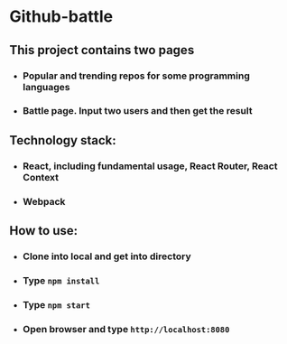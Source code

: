 # Github-battle
## This project contains two pages
* ### Popular and trending repos for some programming languages
* ### Battle page. Input two users and then get the result

## Technology stack:
* ### React, including fundamental usage, React Router, React Context
* ### Webpack

## How to use:
* ### Clone into local and get into directory
* ### Type `npm install`
* ### Type `npm start`
* ### Open browser and type `http://localhost:8080`
